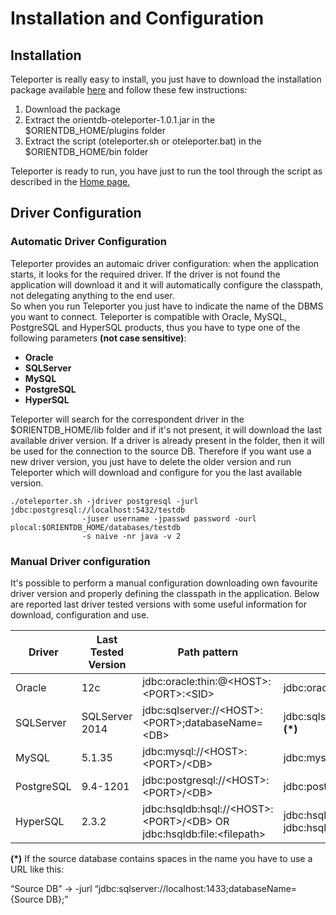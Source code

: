 # Installation and Configuration

## Installation
Teleporter is really easy to install, you just have to download the installation package available [here](http://orientdb.com/teleporter/) and follow these few instructions:

1. Download the package
2. Extract the orientdb-oteleporter-1.0.1.jar in the $ORIENTDB_HOME/plugins folder
3. Extract the script (oteleporter.sh or oteleporter.bat) in the $ORIENTDB_HOME/bin folder

Teleporter is ready to run, you have just to run the tool through the script as described in the [Home page.](Teleporter-Home.md)

## Driver Configuration

### Automatic Driver Configuration
Teleporter provides an automaic driver configuration: when the application starts, it looks for the required driver. If the driver is not found the application will download it and it will automatically configure the classpath, not delegating anything to the end user.   
So when you run Teleporter you just have to indicate the name of the DBMS you want to connect. Teleporter is compatible with Oracle, MySQL, PostgreSQL and HyperSQL products, thus you have to type one of the following parameters **(not case sensitive)**:

- **Oracle**
- **SQLServer**
- **MySQL**
- **PostgreSQL**
- **HyperSQL**

Teleporter will search for the correspondent driver in the $ORIENTDB_HOME/lib folder and if it's not present, it will download the last available driver version. If a driver is already present in the folder, then it will be used for the connection to the source DB.
Therefore if you want use a new driver version, you just have to delete the older version and run Teleporter which will download and configure for you the last available version.

```
./oteleporter.sh -jdriver postgresql -jurl jdbc:postgresql://localhost:5432/testdb 
                -juser username -jpasswd password -ourl plocal:$ORIENTDB_HOME/databases/testdb 
                -s naive -nr java -v 2
``` 

### Manual Driver configuration
It's possible to perform a manual configuration downloading own favourite driver version and properly defining the classpath in the application. 
Below are reported last driver tested versions with some useful information for download, configuration and use.     
       
| Driver     | Last Tested Version |  Path pattern | Path Example | Link for download |
|------------|---------------------|--------------|--------------|-------------------|
| Oracle     | 12c | jdbc:oracle:thin:@\<HOST\>:\<PORT\>:\<SID\> | jdbc:oracle:thin:@localhost:1521:orcl | http://www.oracle.com/technetwork/database/features/jdbc/default-2280470.html |
| SQLServer  | SQLServer 2014 | jdbc:sqlserver://\<HOST\>:\<PORT\>;databaseName=\<DB\> | jdbc:sqlserver://localhost:1433;databaseName=testdb; **(\*)**| http://www.java2s.com/Code/JarDownload/sqljdbc4/sqljdbc4-2.0.jar.zip |
| MySQL      | 5.1.35   | jdbc:mysql://\<HOST\>:\<PORT\>/\<DB\> | jdbc:mysql://localhost:3306/testdb | http://dev.mysql.com/downloads/connector/j/ |
| PostgreSQL | 9.4-1201 | jdbc:postgresql://\<HOST\>:\<PORT\>/\<DB\> | jdbc:postgresql://localhost:5432/testdb | https://jdbc.postgresql.org/download.html |
| HyperSQL   | 2.3.2 | jdbc:hsqldb:hsql://\<HOST\>:\<PORT\>/\<DB\> OR jdbc:hsqldb:file:\<filepath\> | jdbc:hsqldb:hsql://localhost:9500/testdb OR jdbc:hsqldb:file:testdb | http://central.maven.org/maven2/org/hsqldb/hsqldb/2.3.3/hsqldb-2.3.3.jar |

**(\*)**  If the source database contains spaces in the name you have to use a URL like this:

“Source DB” →  -jurl “jdbc:sqlserver://localhost:1433;databaseName={Source DB};”
